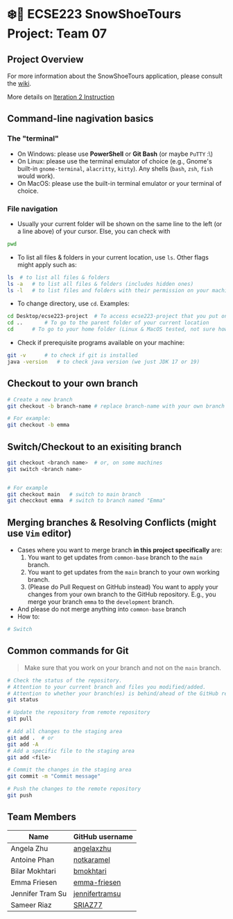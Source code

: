 # :snowflake::ski: ECSE223 SnowShoeTours Project: Team 07

## Project Overview
For more information about the SnowShoeTours application, please consult the [wiki](../../wiki).

More details on [Iteration 2 Instruction](https://github.com/McGill-ECSE223-W23/ecse223-tutorials/wiki/Technical-Instructions-for-Group-Project-Iteration-2)

## Command-line nagivation basics
### The "terminal"
- On Windows: please use **PowerShell** or **Git Bash** (or maybe `PuTTY` :\\)
- On Linux: please use the terminal emulator of choice (e.g., Gnome's built-in `gnome-terminal`, `alacritty`, `kitty`). Any shells (`bash`, `zsh`, `fish` would work).
- On MacOS: please use the built-in terminal emulator or your terminal of choice.

### File navigation
- Usually your current folder will be shown on the same line to the left (or a line above) of your cursor. Else, you can check with
```sh
pwd
```

- To list all files & folders in your current location, use `ls`. Other flags might apply such as:
```sh
ls	# to list all files & folders
ls -a	# to list all files & folders (includes hidden ones)
ls -l 	# to list files and folders with their permission on your machine.
```

- To change directory, use `cd`. Examples:
```sh
cd Desktop/ecse223-project	# To access ecse223-project that you put on the Desktop
cd ..		# To go to the parent folder of your current location
cd		# To go to your home folder (Linux & MacOS tested, not sure how Windows would work)
```

- Check if prerequisite programs available on your machine:
```sh
git -v 		# to check if git is installed
java -version	# to check java version (we just JDK 17 or 19)
```

## Checkout to your own branch
```bash
# Create a new branch
git checkout -b branch-name # replace branch-name with your own branch name

# For example:
git checkout -b emma
```

## Switch/Checkout to an exisiting branch
```bash
git checkout <branch name>	# or, on some machines
git switch <branch name>


# For example
git checkout main	# switch to main branch
git checckout emma	# switch to branch named "Emma"
```

## Merging branches & Resolving Conflicts (might use `Vim` editor)
- Cases where you want to merge branch **in this project specifically** are:
	1. You want to get updates from `common-base` branch to the `main` branch.
	2. You want to get updates from the `main` branch to your own working branch.
	3. (Please do Pull Request on GitHub instead) You want to apply your changes from your own branch to the GitHub repository. E.g., you merge your branch `emma` to the `development` branch.
- And please do not merge anything into `common-base` branch
- How to:

```sh
# Switch

```

## Common commands for Git
>Make sure that you work on your branch and not on the `main` branch.

```bash
# Check the status of the repository.
# Attention to your current branch and files you modified/added.
# Attention to whether your branch(es) is behind/ahead of the GitHub repo.
git status

# Update the repository from remote repository
git pull

# Add all changes to the staging area
git add .  # or
git add -A
# Add a specific file to the staging area 
git add <file>

# Commit the changes in the staging area
git commit -m "Commit message"

# Push the changes to the remote repository
git push
```

## Team Members

| Name          | GitHub username |
| ------------- | --------------- |
| Angela Zhu    | [angelaxzhu](https://github.com/angelaxzhu) |
| Antoine Phan  | [notkaramel](https://github.com/notkaramel) |
| Bilar Mokhtari| [bmokhtari](https://github.com/bmokhtari)   |
| Emma Friesen  | [emma-friesen](https://github.com/emma-friesen) |
| Jennifer Tram Su | [jennifertramsu](https://github.com/jennifertramsu) |
| Sameer Riaz   | [SRIAZ77](https://github.com/SRIAZ77) |
